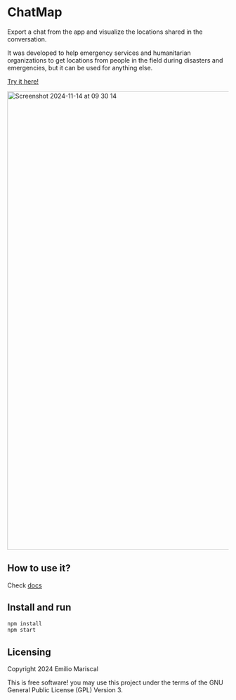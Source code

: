 # ChatMap

Export a chat from the app and visualize the locations shared in the conversation.

It was developed to help emergency services and humanitarian organizations to get
locations from people in the field during disasters and emergencies, but it can
be used for anything else.

[Try it here!](https://chatmap.hotosm.org)

<img width="1043" alt="Screenshot 2024-11-14 at 09 30 14" src="https://github.com/user-attachments/assets/497ccb06-949b-41e9-bdd4-d4b25c915fda">

## How to use it?

Check [docs](https://github.com/hotosm/chatmap/tree/master/docs)

## Install and run

```bash
npm install
npm start
```

## Licensing

Copyright 2024 Emilio Mariscal

This is free software! you may use this project under the terms of the GNU General Public License (GPL) Version 3.
